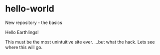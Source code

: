 # hello-world
New repository - the basics

Hello Earthlings!

This must be the most unintuitive site ever.
...but what the hack. Lets see where this will go.
